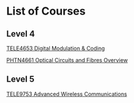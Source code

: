 # List of Courses

## Level 4

[TELE4653 Digital Modulation & Coding](TELE4653/doc/0.%20TELE4653%20Digital%20Modulation%20&%20Coding.md)

[PHTN4661 Optical Circuits and Fibres Overview](PHTN4661/doc/0.%20PHTN4661%20Optical%20Circuits%20and%20Fibres%20Overview.md)  

## Level 5

[TELE9753 Advanced Wireless Communications](TELE9753/doc/0.%20TELE9753%20Advanced%20Wireless%20Communications%20Overview.md)

